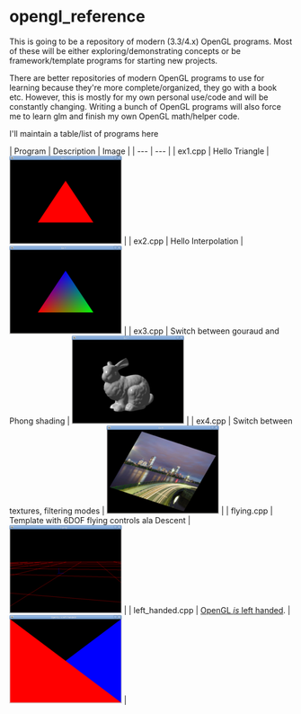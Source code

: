 opengl_reference
================

This is going to be a repository of modern (3.3/4.x) OpenGL programs.
Most of these will be either exploring/demonstrating concepts or
be framework/template programs for starting new projects.

There are better repositories of modern OpenGL programs to
use for learning because they're more complete/organized,
they go with a book etc.  However, this is mostly for my own
personal use/code and will be constantly changing.  Writing
a bunch of OpenGL programs will also force me to learn glm
and finish my own OpenGL math/helper code.


I'll maintain a table/list of programs here

| Program | Description | Image |
| --- | --- |
| ex1.cpp | Hello Triangle                                          | ![ex1](./media/screenshots/ex_1.png) |
| ex2.cpp | Hello Interpolation                                     | ![ex2](./media/screenshots/ex_2.png) |
| ex3.cpp | Switch between gouraud and Phong shading                | ![ex3](./media/screenshots/ex_3.png) |
| ex4.cpp | Switch between textures, filtering modes                | ![ex4](./media/screenshots/ex_4.png) |
| flying.cpp | Template with 6DOF flying controls ala Descent                     | ![flying](./media/screenshots/flying.png) |
| left_handed.cpp | [OpenGL *is* left handed](https://stackoverflow.com/questions/5168163/is-the-opengl-coordinate-system-right-handed-or-left-handed/22675164#22675164). | ![left_handed](./media/screenshots/left_handed.png) |
